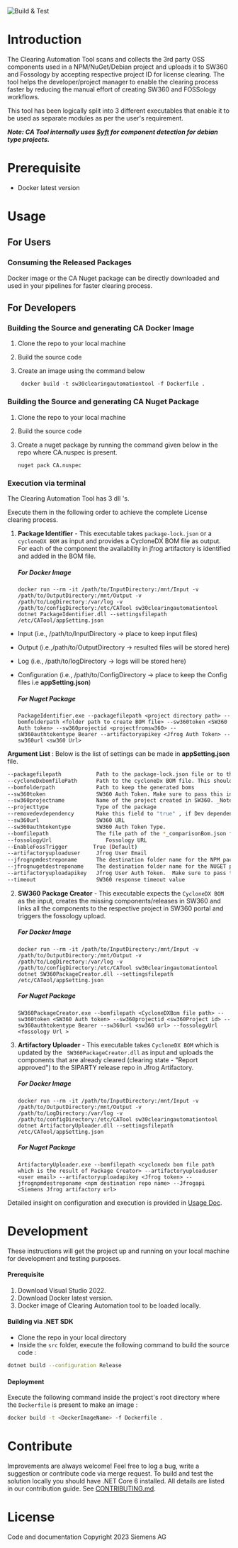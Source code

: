 ![Build & Test](https://github.com/siemens/continuous-clearing/workflows/Build%20&%20Test/badge.svg?branch=Pipeline_creation)






# Introduction 

The Clearing Automation Tool scans and collects the 3rd party OSS components used in a NPM/NuGet/Debian project and uploads it to SW360 and Fossology by accepting respective project ID for license clearing. 
The tool helps the developer/project manager to enable the clearing process faster by reducing the 
manual effort of creating SW360 and FOSSology workflows.

This tool has been  logically split into 3 different executables that enable it to be used as separate modules as per the user's requirement.

**_Note: CA Tool internally uses [Syft](https://github.com/anchore/syft) for component detection for debian type projects._**

# Prerequisite
 
 -  Docker latest version
  

 # Usage
 
 ## For Users
### Consuming the Released Packages

Docker image or the CA Nuget package can be directly downloaded and used in your pipelines for faster clearing process.

 ## For Developers
### Building the Source and generating CA Docker Image

 1. Clone the repo to your local machine 
 2. Build the source code
 3. Create an image using the command below

    ` docker build -t sw30clearingautomationtool -f Dockerfile .` 
    
### Building the Source and generating CA Nuget Package
 
 1. Clone the repo to your local machine 
 2. Build the source code
 3. Create a nuget package by running the command given below in the repo where CA.nuspec is present.
    
       `nuget pack CA.nuspec`

 ### Execution via terminal

The Clearing Automation Tool has 3 dll 's.

Execute them in the following order to achieve the complete License clearing process.

 
 1. **Package Identifier** - This executable takes `package-lock.json` or a `cycloneDX BOM` as input and provides a CycloneDX BOM file as output. For each of the component the availability in jfrog artifactory is identified and added in the BOM file.
 
    ##### For Docker Image 
    ```text
    docker run --rm -it /path/to/InputDirectory:/mnt/Input -v /path/to/OutputDirectory:/mnt/Output -v /path/to/LogDirectory:/var/log -v     /path/to/configDirectory:/etc/CATool sw30clearingautomationtool dotnet PackageIdentifier.dll --settingsfilepath /etc/CATool/appSetting.json
    ```
 * Input (i.e., /path/to/InputDirectory -> place to keep input files)
 * Output (i.e.,/path/to/OutputDirectory -> resulted files will be stored here) 
 * Log (i.e., /path/to/logDirectory -> logs will be stored here) 
 * Configuration (i.e., /path/to/ConfigDirectory -> place to keep the Config files i.e **appSetting.json**) 

   ##### For Nuget Package

   ```text
   PackageIdentifier.exe --packagefilepath <project directory path> --bomfolderpath <folder path to create BOM file> --sw360token <SW360 Auth token> --sw360projectid <projectfromsw360> --sW360authtokentype Bearer --artifactoryapikey <Jfrog Auth Token> --sw360url <sw360 Url>
   ```

**Argument List** : Below is the list of settings can be made in **appSetting.json** file.
 ```bash
 --packagefilepath           Path to the package-lock.json file or to the directory where the project is present in case we have multiple package-lock.json files.
 --cycloneDxbomfilePath      Path to the cycloneDx BOM file. This should not be used along with the package file path.Please note to give only one type of input at a time.
 --bomfolderpath             Path to keep the generated boms
 --sw360token                SW360 Auth Token. Make sure to pass this in a secure way so that critical credentials are not exposed.
 --sw360projectname          Name of the project created in SW360. _Note: Project name is case sensitive and should be same as it is in SW360, else execution will be aborted
 --projecttype               Type of the package
 --removedevdependency       Make this field to "true" , if Dev dependencies needs to be excluded from clearing
 --sw360url                  SW360 URL
 --sw360authtokentype        SW360 Auth Token Type.
 --bomfilepath               The file path of the *_comparisonBom.json file   
 --fossologyUrl 	            Fossology URL
 --EnableFossTrigger	    True (Default)      
 --artifactoryuploaduser     Jfrog User Email
 --jfrognpmdestreponame      The destination folder name for the NPM package to be copied to         
 --jfrognugetdestreponame    The destination folder name for the NUGET package to be copied to
 --artifactoryuploadapikey   Jfrog User Auth Token.  Make sure to pass this in a secure way so that critical credentials are not exposed.
 --timeout                   SW360 response timeout value 
 ```
 
 2. **SW360 Package Creator** - This executable expects the `CycloneDX BOM` as the input, creates the missing components/releases in SW360 and links all the components to the respective project in SW360 portal and triggers the fossology upload.
 
    ##### For Docker Image
 
    ```text
    docker run --rm -it /path/to/InputDirectory:/mnt/Input -v /path/to/OutputDirectory:/mnt/Output -v /path/to/LogDirectory:/var/log -v /path/to/configDirectory:/etc/CATool sw30clearingautomationtool dotnet SW360PackageCreator.dll --settingsfilepath /etc/CATool/appSetting.json
    ```

    ##### For Nuget Package

       ```text
       SW360PackageCreator.exe --bomfilepath <CycloneDXBom file path> --sw360token <SW360 Auth token> --sw360projectid <sw360Project id> --sw360authtokentype Bearer --sw360url <sw360 url> --fossologyUrl <fossology Url >
      ```

 3. **Artifactory Uploader** - This executable takes `CycloneDX BOM` which is updated by the ` SW360PackageCreator.dll` as input and uploads the components that are already cleared (clearing state - "Report approved") to the SIPARTY release repo in Jfrog Artifactory.
 
    ##### For Docker Image
    
    ```text
    docker run --rm -it /path/to/InputDirectory:/mnt/Input -v /path/to/OutputDirectory:/mnt/Output -v /path/to/LogDirectory:/var/log -v /path/to/configDirectory:/etc/CATool sw30clearingautomationtool dotnet ArtifactoryUploader.dll --settingsfilepath /etc/CATool/appSetting.json
    ```
    
    ##### For Nuget Package

       ```text
       ArtifactoryUploader.exe --bomfilepath <cyclonedx bom file path which is the result of Package Creator> --artifactoryuploaduser <user email> --artifactoryuploadapikey <Jfrog token> --jfrognpmdestreponame <npm destination repo name> --Jfrogapi <Siemens Jfrog artifactory url>
       ```

Detailed insight on configuration and execution is provided in [Usage Doc](UsageDoc/CA_UsageDocument.md).

# Development

These instructions will get the project up and running on your local machine for development and testing purposes.

#### Prerequisite

1. Download Visual Studio 2022.
2. Download Docker latest version.
3. Docker image of Clearing Automation tool to be loaded locally.



#### Building via .NET SDK

* Clone the repo in your local directory
* Inside the `src` folder, execute the following command to build the source code :

```bash
dotnet build --configuration Release
 ```
 
#### Deployment

Execute the following command inside the project's root directory where the `Dockerfile` is present to make an image :

```bash
docker build -t <DockerImageName> -f Dockerfile .
 ```
# Contribute

Improvements are always welcome! Feel free to log a bug, write a suggestion or
contribute code via merge request. To build and test the solution locally you should have .NET Core 6 installed. All details are listed in our contribution guide.
See  [CONTRIBUTING.md](CONTRIBUTING.md).

# License

Code and documentation Copyright 2023 Siemens AG
